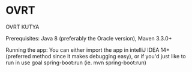 # OVRT
OVRT KUTYA

Prerequisites: Java 8 (preferably the Oracle version), Maven 3.3.0+

Running the app: You can either import the app in intelliJ IDEA 14+ (preferred method since it makes debugging easy), or if you'd just like to run in use goal spring-boot:run (ie. mvn spring-boot:run)
